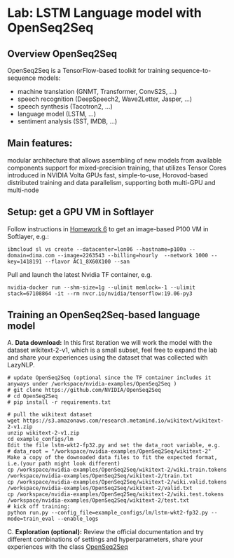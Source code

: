 # Lab: LSTM Language model with OpenSeq2Seq

## Overview OpenSeq2Seq

OpenSeq2Seq is a TensorFlow-based toolkit for training sequence-to-sequence models:

* machine translation (GNMT, Transformer, ConvS2S, …)
* speech recognition (DeepSpeech2, Wave2Letter, Jasper, …)
* speech synthesis (Tacotron2, …)
* language model (LSTM, …)
* sentiment analysis (SST, IMDB, …)

## Main features:
modular architecture that allows assembling of new models from available components
support for mixed-precision training, that utilizes Tensor Cores introduced in NVIDIA Volta GPUs
fast, simple-to-use, Horovod-based distributed training and data parallelism, supporting both multi-GPU and multi-node


## Setup: get a GPU VM in Softlayer
Follow instructions in [Homework 6](https://github.com/MIDS-scaling-up/v2/tree/master/week06/hw) to get an image-based P100 VM in Softlayer, e.g.:
```
ibmcloud sl vs create --datacenter=lon06 --hostname=p100a --domain=dima.com --image=2263543 --billing=hourly  --network 1000 --key=1418191 --flavor AC1_8X60X100 --san
```

Pull and launch the latest Nvidia TF container, e.g.

```
nvidia-docker run --shm-size=1g --ulimit memlock=-1 --ulimit stack=67108864 -it --rm nvcr.io/nvidia/tensorflow:19.06-py3
```

## Training an OpenSeq2Seq-based language model

A. __Data download:__
In this first iteration we will work the model with the dataset wikitext-2-v1, which is a small subset, feel free to expand the lab and share your experiences using the dataset that was collected with LazyNLP.
```
# update OpenSeq2Seq (optional since the TF container includes it anyways under /workspace/nvidia-examples/OpenSeq2Seq )
# git clone https://github.com/NVIDIA/OpenSeq2Seq
# cd OpenSeq2Seq
# pip install -r requirements.txt

# pull the wikitext dataset
wget https://s3.amazonaws.com/research.metamind.io/wikitext/wikitext-2-v1.zip
unzip wikitext-2-v1.zip
cd example_configs/lm
Edit the file lstm-wkt2-fp32.py and set the data_root variable, e.g.
# data_root = "/workspace/nvidia-examples/OpenSeq2Seq/wikitext-2"
Make a copy of the downoaded data files to fit the expected format, i.e.(your path might look different)
cp /workspace/nvidia-examples/OpenSeq2Seq/wikitext-2/wiki.train.tokens /workspace/nvidia-examples/OpenSeq2Seq/wikitext-2/train.txt
cp /workspace/nvidia-examples/OpenSeq2Seq/wikitext-2/wiki.valid.tokens /workspace/nvidia-examples/OpenSeq2Seq/wikitext-2/valid.txt
cp /workspace/nvidia-examples/OpenSeq2Seq/wikitext-2/wiki.test.tokens /workspace/nvidia-examples/OpenSeq2Seq/wikitext-2/test.txt
# kick off training:
python run.py --config_file=example_configs/lm/lstm-wkt2-fp32.py --mode=train_eval --enable_logs
```

C. __Exploration (optional):__
Review the official documentation and try different combinations of settings and hyperparameters, share your experiences with the class [OpenSeq2Seq](https://nvidia.github.io/OpenSeq2Seq/html/index.html)
